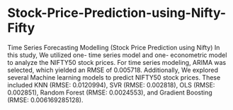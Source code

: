 # Stock-Price-Prediction-using-Nifty-Fifty
Time Series Forecasting Modelling (Stock Price Prediction using Nifty) 
In this study, We utilized one- time series model and one- econometric model to 
analyze the NIFTY50 stock prices. For time series modeling, ARIMA was selected, 
which yielded an RMSE of 0.005718. Additionally, We explored several Machine 
learning models to predict NIFTY50 stock prices. These included KNN (RMSE: 
0.0120994), SVR (RMSE: 0.002818), OLS (RMSE: 0.002851), Random Forest 
(RMSE: 0.0024553), and Gradient Boosting (RMSE: 0.006169285128). 
